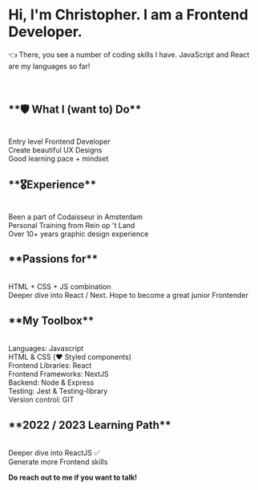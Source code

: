 <h1>Hi, I'm Christopher. I am a Frontend Developer.</h1>

👈 There, you see a number of coding skills I have. JavaScript and React are my languages so far!
<br />
<br />
<br />

<h2>**🛡️ What I (want to) Do**</h2><br />
Entry level Frontend Developer<br />
Create beautiful UX Designs<br />
Good learning pace + mindset<br />

<h2>**🎖️Experience**</h2><br />
Been a part of Codaisseur in Amsterdam<br />
Personal Training from Rein op 't Land<br />
Over 10+ years graphic design experience<br />

<h2>**Passions for**</h2><br />
HTML + CSS + JS combination<br />
Deeper dive into React / Next.
Hope to become a great junior Frontender<br />

<h2>**My Toolbox**</h2><br />
Languages: Javascript<br />
HTML & CSS (❤️ Styled components)<br />
Frontend Libraries: React<br />
Frontend Frameworks: NextJS<br />
Backend: Node & Express<br />
Testing: Jest & Testing-library<br />
Version control: GIT<br />

<h2>**2022 / 2023 Learning Path**</h2><br />
Deeper dive into ReactJS ✅<br />
Generate more Frontend skills<br />

**Do reach out to me if you want to talk!**

